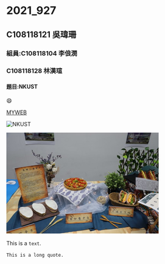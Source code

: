 # 2021_927

## C108118121 吳瑋珊

### 組員:C108118104 李俍潣
###      C108118128 林漢瑄

#### 題目:NKUST

😄

[MYWEB](https://www.nkust.edu.tw/)

![NKUST](https://www.nkust.edu.tw/var/file/0/1000/img/513/182513897.png "高科大")

![new fig](fig3.jpg "fig3")

This is a `text`.

```
This is a long quote.
```

